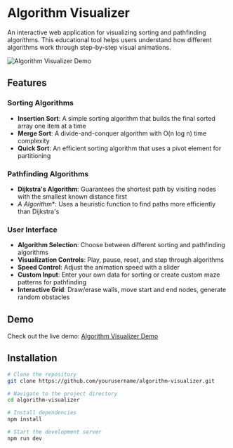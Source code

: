 # Algorithm Visualizer

An interactive web application for visualizing sorting and pathfinding algorithms. This educational tool helps users understand how different algorithms work through step-by-step visual animations.

![Algorithm Visualizer Demo](https://i.ibb.co/hRmjwB00/Screenshot-2025-04-04-000608.png)

## Features

### Sorting Algorithms
- **Insertion Sort**: A simple sorting algorithm that builds the final sorted array one item at a time
- **Merge Sort**: A divide-and-conquer algorithm with O(n log n) time complexity
- **Quick Sort**: An efficient sorting algorithm that uses a pivot element for partitioning

### Pathfinding Algorithms
- **Dijkstra's Algorithm**: Guarantees the shortest path by visiting nodes with the smallest known distance first
- **A* Algorithm**: Uses a heuristic function to find paths more efficiently than Dijkstra's

### User Interface
- **Algorithm Selection**: Choose between different sorting and pathfinding algorithms
- **Visualization Controls**: Play, pause, reset, and step through algorithms
- **Speed Control**: Adjust the animation speed with a slider
- **Custom Input**: Enter your own data for sorting or create custom maze patterns for pathfinding
- **Interactive Grid**: Draw/erase walls, move start and end nodes, generate random obstacles

## Demo

Check out the live demo: [Algorithm Visualizer Demo](https://algorithmvizualizer.vercel.app/)

## Installation

```bash
# Clone the repository
git clone https://github.com/yourusername/algorithm-visualizer.git

# Navigate to the project directory
cd algorithm-visualizer

# Install dependencies
npm install

# Start the development server
npm run dev